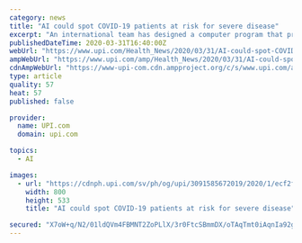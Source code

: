 ```yaml
---
category: news
title: "AI could spot COVID-19 patients at risk for severe disease"
excerpt: "An international team has designed a computer program that predicts with up to 80 percent accuracy which COVID-19 patients will develop serious respiratory disease."
publishedDateTime: 2020-03-31T16:40:00Z
webUrl: "https://www.upi.com/Health_News/2020/03/31/AI-could-spot-COVID-19-patients-at-risk-for-severe-disease/3091585672019/"
ampWebUrl: "https://www.upi.com/amp/Health_News/2020/03/31/AI-could-spot-COVID-19-patients-at-risk-for-severe-disease/3091585672019/"
cdnAmpWebUrl: "https://www-upi-com.cdn.ampproject.org/c/s/www.upi.com/amp/Health_News/2020/03/31/AI-could-spot-COVID-19-patients-at-risk-for-severe-disease/3091585672019/"
type: article
quality: 57
heat: 57
published: false

provider:
  name: UPI.com
  domain: upi.com

topics:
  - AI

images:
  - url: "https://cdnph.upi.com/sv/ph/og/upi/3091585672019/2020/1/ecf2f78eecab130a32c418aab0d8fb25/v1.5/AI-could-spot-COVID-19-patients-at-risk-for-severe-disease.jpg"
    width: 800
    height: 533
    title: "AI could spot COVID-19 patients at risk for severe disease"

secured: "X7oW+q/N2/01ldQVm4FBMNT2ZoPLlX/3r0FtcSBmmDX/oTAqTmt0iAqnIa92gj3c42AlO+GucvUgazEAFHE+8TU8TqBnYRTypNcqTIghH1MD5sPk8eqta9vvG7JfiW5T1O9zobuk5ozTr9XCDSCBShfRWWfns5zpQFwrnVyaW34iGJ/EQmFnTaq8cWd226/DfVIDh1HaFI8IAxeWzF2FeNmiY1wk0GpnDEjbxMQH8nSSlVncAafyRmTghjpAYm+HXGWsrWH7k/zz1JjWC/y998upo+OQ2bt+W88ZbujgTCf6+4NzJ7mvnQlLPvLiHvDvU5rkvp+eMwpsB7pxwEMzKMLTEomKV13QZBs1dTVp11oK8hNt1pRDmr9WfjWh8SbO8iSIQEFNRYWJVQd64BfUCA/YXpA6V3JwpCCZ0yaSdBp2VkzPyvIQ2/W7iJPVINypqhqjrqkqAqCpRXjATPFOZSfTs/YlMpJhRQPuyu0eNbc=;tcS+jTQAjAxNCFFssYXnlQ=="
---
```


